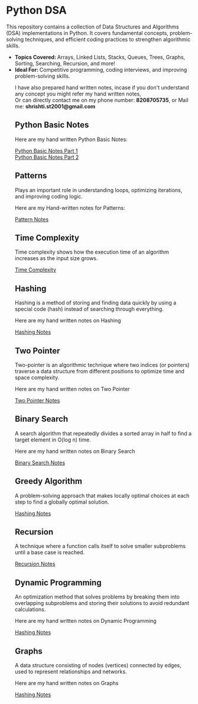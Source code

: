 <h1>Python DSA</h1>

<p>This repository contains a collection of Data Structures and Algorithms (DSA) implementations in Python. It covers fundamental concepts, problem-solving techniques, and efficient coding practices to strengthen algorithmic skills.</p>

<ul>
<li><b>Topics Covered: </b>Arrays, Linked Lists, Stacks, Queues, Trees, Graphs, Sorting, Searching, Recursion, and more!</li>
<li><b>Ideal For: </b>Competitive programming, coding interviews, and improving problem-solving skills.</li>

<p>I have also prepared hand written notes, incase if you don't understand any concept you might refer my hand written notes, <br>
Or can directly contact me on my phone number: <b>8208705735</b>, or Mail me: <b>shrishti.st2001@gmail.com</b></p>

<h2> Python Basic Notes </h2>
<p> Here are my hand written Python Basic Notes: </p>
<a href='https://drive.google.com/file/d/1aeUqMf4C_ihuUmtPHHHHyU4Yr3lXlKRO/view?usp=sharing'> Python Basic Notes Part 1 </a> <br>
<a href='https://drive.google.com/file/d/1ahn2qAJzDGMVM8nWEDiNDfow9u8C8gpd/view?usp=sharing'> Python Basic Notes Part 2 </a>

<h2>Patterns</h2>
<p>Plays an important role in understanding loops, optimizing iterations, and improving coding logic.</p>
<p>Here are my Hand-written notes for Patterns: </p>

<a href='https://drive.google.com/file/d/1agIYj2gU8LehG56b9kaf1MuSgaNCSmJy/view?usp=sharing'> Pattern Notes </a>

<h2>Time Complexity</h2>
<p>Time complexity shows how the execution time of an algorithm increases as the input size grows.</p>

<a href='https://drive.google.com/file/d/1aqse5dMRQ_cbtPifK6AAdA4r9kyMiG7i/view?usp=sharing'> Time Complexity </a>

<h2>Hashing</h2>
<p>Hashing is a method of storing and finding data quickly by using a special code (hash) instead of searching through everything.</p>
<p>Here are my hand written notes on Hashing</p>

<a href='https://drive.google.com/file/d/1azk8kjmRpIp2xbRRZ10oS3lXtk5WDvId/view?usp=sharing'>Hashing Notes</a>

<h2>Two Pointer</h2>
<p>Two-pointer is an algorithmic technique where two indices (or pointers) traverse a data structure from different positions to optimize time and space complexity.</p>
<p>Here are my hand written notes on Two Pointer</p>

<a href='https://drive.google.com/file/d/1eRfth-FtA3R3QYTLX_kmGiRiu3ggqvrJ/view?usp=sharing'>Two Pointer Notes</a>

<h2>Binary Search</h2>
<p>A search algorithm that repeatedly divides a sorted array in half to find a target element in O(log n) time.</p>
<p>Here are my hand written notes on Binary Search</p>

<a href='https://drive.google.com/file/d/1eTVi5Dqz7XYOMMgDQt0jNO4_jNMD-ti-/view?usp=sharing'>Binary Search Notes</a>

<h2>Greedy Algorithm</h2>
<p>A problem-solving approach that makes locally optimal choices at each step to find a globally optimal solution.</p>

<a href='https://drive.google.com/file/d/1eWE6xSBe6AVFbz7ucnw5OdOxSD7-fhpE/view?usp=sharing'>Hashing Notes</a>

<h2>Recursion</h2>
<p>A technique where a function calls itself to solve smaller subproblems until a base case is reached.</p>

<a href='https://drive.google.com/file/d/1eaCPf4FTIg6il6MnF0cWfafcS09krjrK/view?usp=sharing'>Recursion Notes</a>

<h2>Dynamic Programming</h2>
<p>An optimization method that solves problems by breaking them into overlapping subproblems and storing their solutions to avoid redundant calculations.</p>
<p>Here are my hand written notes on Dynamic Programming</p>

<a href='https://drive.google.com/file/d/1eaQUOTm51NWVe89AcBmlOhNrnUwAYlvr/view?usp=sharing'>Hashing Notes</a>

<h2>Graphs</h2>
<p>A data structure consisting of nodes (vertices) connected by edges, used to represent relationships and networks.</p>
<p>Here are my hand written notes on Graphs</p>

<a href='https://drive.google.com/file/d/1ecQv1h7a5aTzcW85YZB1XYHfWhSOPB7C/view?usp=sharing'>Hashing Notes</a>